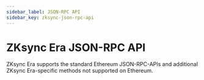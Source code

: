 ```yaml
---
sidebar_label: JSON-RPC API
sidebar_key: zksync-json-rpc-api
---
```


# ZKsync Era JSON-RPC API

ZKsync Era supports the standard Ethereum JSON-RPC-APIs and additional
ZKsync Era-specific methods not supported on Ethereum.